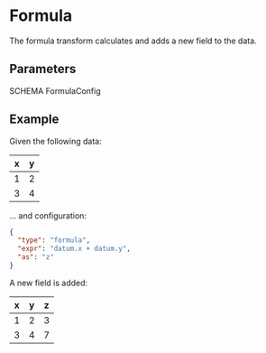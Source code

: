 # Formula

The formula transform calculates and adds a new field to the data.

## Parameters

SCHEMA FormulaConfig

## Example

Given the following data:

| x   | y   |
| --- | --- |
| 1   | 2   |
| 3   | 4   |

... and configuration:

```json
{
  "type": "formula",
  "expr": "datum.x + datum.y",
  "as": "z"
}
```

A new field is added:

| x   | y   | z   |
| --- | --- | --- |
| 1   | 2   | 3   |
| 3   | 4   | 7   |
